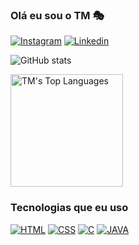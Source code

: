 ### Olá eu sou o TM 🎭
[![Instagram](https://img.shields.io/badge/Instagram-E4405F?style=for-the-badge&logo=instagram&logoColor=white
)](https://instagram.com/thales.nvs) [![Linkedin](	https://img.shields.io/badge/LinkedIn-0077B5?style=for-the-badge&logo=linkedin&logoColor=white
)](https://www.linkedin.com/in/thales-morais-029ab4266/)

![GitHub stats](https://github-readme-stats-alpha-nine-47.vercel.app/api?username=Thalesmn2004&show_icons=true&theme=radical)

<img alt="TM's Top Languages" height="180em" src="https://github-readme-stats.vercel.app/api/top-langs/?username=Thalesmn2004&langs_count=8&count_private=true&layout=compact&theme=react&hide_border=true&bg_color=0D1115" />
</a>

### Tecnologias que eu uso
[![HTML](https://img.shields.io/badge/HTML-239120?style=for-the-badge&logo=html5&logoColor=white)](vazio) [![CSS](https://img.shields.io/badge/CSS-239120?&style=for-the-badge&logo=css3&logoColor=white)](vazio) [![C](https://img.shields.io/badge/C-00599C?style=for-the-badge&logo=c&logoColor=white)](vazio) [![JAVA](https://img.shields.io/badge/Java-ED8B00?style=for-the-badge&logo=openjdk&logoColor=white)](vazio) 
 


